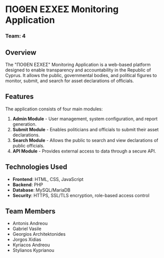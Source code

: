# ΠΟΘΕΝ ΕΣΧΕΣ Monitoring Application

### **Team: 4**

## Overview

The "ΠΟΘΕΝ ΕΣΧΕΣ" Monitoring Application is a web-based platform designed to enable transparency and accountability in the Republic of Cyprus. It allows the public, governmental bodies, and political figures to monitor, submit, and search for asset declarations of officials.

## Features

The application consists of four main modules:

1. **Admin Module** - User management, system configuration, and report generation.
2. **Submit Module** - Enables politicians and officials to submit their asset declarations.
3. **Search Module** - Allows the public to search and view declarations of public officials.
4. **API Module** - Provides external access to data through a secure API.

## Technologies Used

- **Frontend**: HTML, CSS, JavaScript
- **Backend**: PHP
- **Database**: MySQL/MariaDB
- **Security**: HTTPS, SSL/TLS encryption, role-based access control

## Team Members

- Antonis Andreou
- Gabriel Vasile
- Georgios Architektonides
- Jorgos Xidias
- Kyriacos Andreou
- Stylianos Kyprianou

